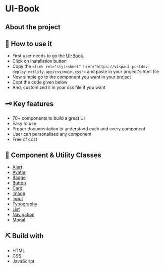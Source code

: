 # UI-Book
## About the project

## 🤔 How to use it

- First user needs to go the [UI-Book](https://uibook.netlify.app/). <br/>
- Click on installation button <br/>
- Copy the `<link rel="stylesheet" href="https://vispaui-postdev-deploy.netlify.app/css/main.css">` and paste in your project's html file<br/>
- Now simple go to the component you want in your project<br/>
- Copt the code given below<br/>
- And, customized it in your css file if you want<br/>


## 🗝️ Key features

- 70+ components to build a great UI
- Easy to use
- Proper documentation to understand each and every component
- User can personalised any component
- Free of cost

## 📕 Component & Utility Classes

- [Alert](https://uibook.netlify.app/components/alert/alert.html)
- [Avatar](https://uibook.netlify.app/components/avatar/avatar.html)
- [Badge](https://uibook.netlify.app/components/badge/badge.html)
- [Button](https://uibook.netlify.app/components/button/button.html)
- [Card](https://uibook.netlify.app/components/card/card.html)
- [Image](https://uibook.netlify.app/components/image/image.html)
- [Input](https://uibook.netlify.app/components/input/input.html)
- [Typography](https://uibook.netlify.app/components/typography/typography.html)
- [List](https://uibook.netlify.app/components/list/list.html)
- [Navigation](https://uibook.netlify.app/components/navigation/navigation.html)
- [Modal](https://uibook.netlify.app/components/modal/modal.html)

## ⛏️ Build with

- HTML
- CSS
- JavaScript
